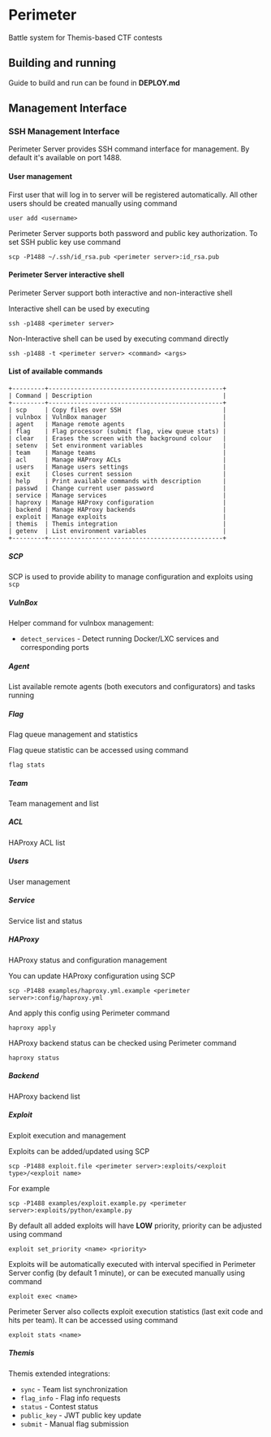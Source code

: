 Perimeter
=========

Battle system for Themis-based CTF contests

## Building and running

Guide to build and run can be found in **DEPLOY.md**

## Management Interface

### SSH Management Interface

Perimeter Server provides SSH command interface for management.
By default it's available on port 1488. 

#### User management

First user that will log in to server will be registered automatically.
All other users should be created manually using command

```
user add <username>
```

Perimeter Server supports both password and public key authorization.
To set SSH public key use command

```
scp -P1488 ~/.ssh/id_rsa.pub <perimeter server>:id_rsa.pub
```

#### Perimeter Server interactive shell

Perimeter Server support both interactive and non-interactive shell

Interactive shell can be used by executing

```
ssh -p1488 <perimeter server>
```

Non-Interactive shell can be used by executing command directly

```
ssh -p1488 -t <perimeter server> <command> <args>
```

#### List of available commands

```
+---------+------------------------------------------------+
| Command | Description                                    |
+---------+------------------------------------------------+
| scp     | Copy files over SSH                            |
| vulnbox | VulnBox manager                                |
| agent   | Manage remote agents                           |
| flag    | Flag processor (submit flag, view queue stats) |
| clear   | Erases the screen with the background colour   |
| setenv  | Set environment variables                      |
| team    | Manage teams                                   |
| acl     | Manage HAProxy ACLs                            |
| users   | Manage users settings                          |
| exit    | Closes current session                         |
| help    | Print available commands with description      |
| passwd  | Change current user password                   |
| service | Manage services                                |
| haproxy | Manage HAProxy configuration                   |
| backend | Manage HAProxy backends                        |
| exploit | Manage exploits                                |
| themis  | Themis integration                             |
| getenv  | List environment variables                     |
+---------+------------------------------------------------+
```

##### SCP

SCP is used to provide ability to manage configuration and exploits using `scp`

##### VulnBox

Helper command for vulnbox management:

* `detect_services` - Detect running Docker/LXC services and corresponding ports

##### Agent

List available remote agents (both executors and configurators) and tasks running

##### Flag

Flag queue management and statistics

Flag queue statistic can be accessed using command

```
flag stats
```

##### Team

Team management and list

##### ACL

HAProxy ACL list

##### Users

User management

##### Service

Service list and status

##### HAProxy

HAProxy status and configuration management

You can update HAProxy configuration using SCP

```
scp -P1488 examples/haproxy.yml.example <perimeter server>:config/haproxy.yml
```

And apply this config using Perimeter command 

```
haproxy apply
```

HAProxy backend status can be checked using Perimeter command

```
haproxy status
```

##### Backend

HAProxy backend list

##### Exploit

Exploit execution and management

Exploits can be added/updated using SCP

```
scp -P1488 exploit.file <perimeter server>:exploits/<exploit type>/<exploit name>
```

For example

```
scp -P1488 examples/exploit.example.py <perimeter server>:exploits/python/example.py
```

By default all added exploits will have **LOW** priority, priority can be adjusted using command

```
exploit set_priority <name> <priority>
```

Exploits will be automatically executed with interval specified in Perimeter Server config (by default 1 minute),
or can be executed manually using command

```
exploit exec <name>
```

Perimeter Server also collects exploit execution statistics (last exit code and hits per team).
It can be accessed using command

```
exploit stats <name>
```

##### Themis

Themis extended integrations:

* `sync` - Team list synchronization
* `flag_info` - Flag info requests
* `status` - Contest status
* `public_key` - JWT public key update
* `submit` - Manual flag submission